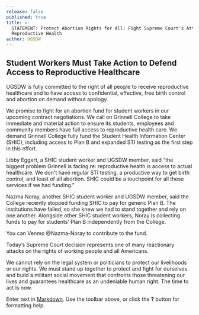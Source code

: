 ```yaml
---
release: false
published: true
title: >-
  STATEMENT: Protect Abortion Rights for All: Fight Supreme Court's Attack on
  Reproductive Health
author: UGSDW
---
```

## Student Workers Must Take Action to Defend Access to Reproductive Healthcare

UGSDW is fully committed to the right of all people to receive reproductive healthcare and to have access to confidential, effective, free birth control and abortion on demand without apology. 

We promise to fight for an abortion fund for student workers in our upcoming contract negotiations. We call on Grinnell College to take immediate and material action to ensure its students, employees and community members have full access to reproductive health care. We demand Grinnell College fully fund the Student Health Information Center (SHIC), including access to Plan B and expanded STI testing as the first step in this effort. 

Libby Eggert, a SHIC student worker and UGSDW member, said “the biggest problem Grinnell is facing re: reproductive health is access to actual healthcare. We don't have regular STI testing, a productive way to get birth control, and least of all abortion. SHIC could be a touchpoint for all these services if we had funding.”

Nazma Noray, another SHIC student worker and UGSDW member, said the College recently stopped funding SHIC to pay for generic Plan B. The institutions have failed, so she knew we had to stand together and rely on one another. Alongside other SHIC student workers, Noray  is collecting funds to pay for students’ Plan B independently from the College. 

You can Venmo @Nazma-Noray to contribute to the fund. 

Today’s Supreme Court decision represents one of many reactionary attacks on the rights of working people and all Americans. 

We cannot rely on the legal system or politicians to protect our livelihoods or our rights. We must stand up together to protect and fight for ourselves and build a militant social movement that confronts those threatening our lives and guarantees healthcare as an undeniable human right. The time to act is now.


Enter text in [Markdown](http://daringfireball.net/projects/markdown/). Use the toolbar above, or click the **?** button for formatting help.
